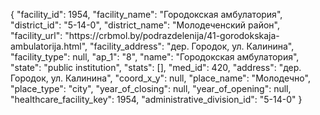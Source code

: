 {
    "facility_id": 1954,
    "facility_name": "Городокская амбулатория",
    "district_id": "5-14-0",
    "district_name": "Молодеченский район",
    "facility_url": "https:\/\/crbmol.by\/podrazdelenija\/41-gorodokskaja-ambulatorija.html",
    "facility_address": "дер. Городок, ул. Калинина",
    "facility_type": null,
    "ap_1": "8",
    "name": "Городокская амбулатория",
    "state": "public institution",
    "stats": [],
    "med_id": 420,
    "address": "дер. Городок, ул. Калинина",
    "coord_x_y": null,
    "place_name": "Молодечно",
    "place_type": "city",
    "year_of_closing": null,
    "year_of_opening": null,
    "healthcare_facility_key": 1954,
    "administrative_division_id": "5-14-0"
}